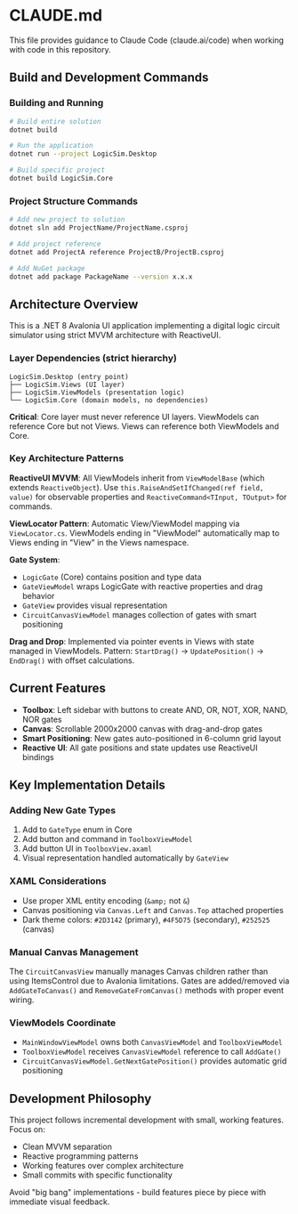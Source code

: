 # CLAUDE.md

This file provides guidance to Claude Code (claude.ai/code) when working with code in this repository.

## Build and Development Commands

### Building and Running
```bash
# Build entire solution
dotnet build

# Run the application
dotnet run --project LogicSim.Desktop

# Build specific project
dotnet build LogicSim.Core
```

### Project Structure Commands
```bash
# Add new project to solution
dotnet sln add ProjectName/ProjectName.csproj

# Add project reference
dotnet add ProjectA reference ProjectB/ProjectB.csproj

# Add NuGet package
dotnet add package PackageName --version x.x.x
```

## Architecture Overview

This is a .NET 8 Avalonia UI application implementing a digital logic circuit simulator using strict MVVM architecture with ReactiveUI.

### Layer Dependencies (strict hierarchy)
```
LogicSim.Desktop (entry point)
├── LogicSim.Views (UI layer)
├── LogicSim.ViewModels (presentation logic)
└── LogicSim.Core (domain models, no dependencies)
```

**Critical**: Core layer must never reference UI layers. ViewModels can reference Core but not Views. Views can reference both ViewModels and Core.

### Key Architecture Patterns

**ReactiveUI MVVM**: All ViewModels inherit from `ViewModelBase` (which extends `ReactiveObject`). Use `this.RaiseAndSetIfChanged(ref field, value)` for observable properties and `ReactiveCommand<TInput, TOutput>` for commands.

**ViewLocator Pattern**: Automatic View/ViewModel mapping via `ViewLocator.cs`. ViewModels ending in "ViewModel" automatically map to Views ending in "View" in the Views namespace.

**Gate System**: 
- `LogicGate` (Core) contains position and type data
- `GateViewModel` wraps LogicGate with reactive properties and drag behavior  
- `GateView` provides visual representation
- `CircuitCanvasViewModel` manages collection of gates with smart positioning

**Drag and Drop**: Implemented via pointer events in Views with state managed in ViewModels. Pattern: `StartDrag()` → `UpdatePosition()` → `EndDrag()` with offset calculations.

## Current Features

- **Toolbox**: Left sidebar with buttons to create AND, OR, NOT, XOR, NAND, NOR gates
- **Canvas**: Scrollable 2000x2000 canvas with drag-and-drop gates
- **Smart Positioning**: New gates auto-positioned in 6-column grid layout
- **Reactive UI**: All gate positions and state updates use ReactiveUI bindings

## Key Implementation Details

### Adding New Gate Types
1. Add to `GateType` enum in Core
2. Add button and command in `ToolboxViewModel`
3. Add button UI in `ToolboxView.axaml`
4. Visual representation handled automatically by `GateView`

### XAML Considerations
- Use proper XML entity encoding (`&amp;` not `&`)
- Canvas positioning via `Canvas.Left` and `Canvas.Top` attached properties
- Dark theme colors: `#2D3142` (primary), `#4F5D75` (secondary), `#252525` (canvas)

### Manual Canvas Management
The `CircuitCanvasView` manually manages Canvas children rather than using ItemsControl due to Avalonia limitations. Gates are added/removed via `AddGateToCanvas()` and `RemoveGateFromCanvas()` methods with proper event wiring.

### ViewModels Coordinate
- `MainWindowViewModel` owns both `CanvasViewModel` and `ToolboxViewModel`
- `ToolboxViewModel` receives `CanvasViewModel` reference to call `AddGate()`
- `CircuitCanvasViewModel.GetNextGatePosition()` provides automatic grid positioning

## Development Philosophy

This project follows incremental development with small, working features. Focus on:
- Clean MVVM separation
- Reactive programming patterns
- Working features over complex architecture
- Small commits with specific functionality

Avoid "big bang" implementations - build features piece by piece with immediate visual feedback.